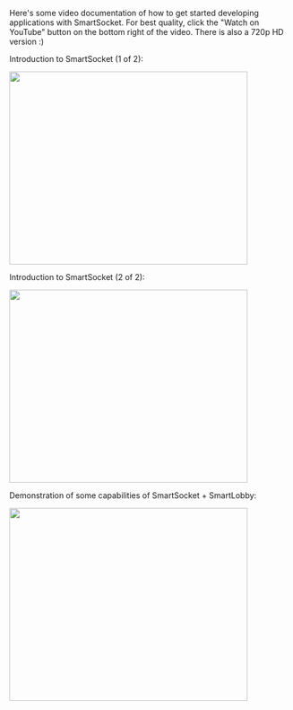 Here's some video documentation of how to get started developing applications with SmartSocket. For best quality, click the "Watch on YouTube" button on the bottom right of the video. There is also a 720p HD version :)

Introduction to SmartSocket (1 of 2):

<a href='http://www.youtube.com/watch?feature=player_embedded&v=n1oRWmeVj2U' target='_blank'><img src='http://img.youtube.com/vi/n1oRWmeVj2U/0.jpg' width='425' height=344 /></a>

Introduction to SmartSocket (2 of 2):

<a href='http://www.youtube.com/watch?feature=player_embedded&v=JTwRm6biFUc' target='_blank'><img src='http://img.youtube.com/vi/JTwRm6biFUc/0.jpg' width='425' height=344 /></a>

Demonstration of some capabilities of SmartSocket + SmartLobby:

<a href='http://www.youtube.com/watch?feature=player_embedded&v=JNdZzYePZrk' target='_blank'><img src='http://img.youtube.com/vi/JNdZzYePZrk/0.jpg' width='425' height=344 /></a>